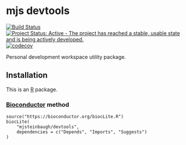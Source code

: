 # mjs devtools

[![Build Status](https://travis-ci.org/mjsteinbaugh/devtools.svg?branch=master)](https://travis-ci.org/mjsteinbaugh/devtools)
[![Project Status: Active - The project has reached a stable, usable state and is being actively developed.](http://www.repostatus.org/badges/latest/active.svg)](http://www.repostatus.org/#active)
[![codecov](https://codecov.io/gh/mjsteinbaugh/devtools/branch/master/graph/badge.svg)](https://codecov.io/gh/mjsteinbaugh/devtools)

Personal development workspace utility package.


## Installation

This is an [R][] package.

### [Bioconductor][] method

```{r}
source("https://bioconductor.org/biocLite.R")
biocLite(
    "mjsteinbaugh/devtools",
    dependencies = c("Depends", "Imports", "Suggests")
)
```


[Bioconductor]: https://bioconductor.org
[R]: https://www.r-project.org

